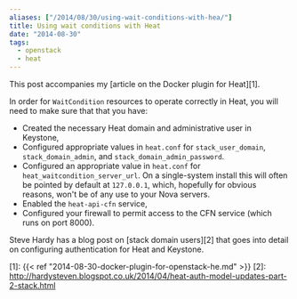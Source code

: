 ```yaml
---
aliases: ["/2014/08/30/using-wait-conditions-with-hea/"]
title: Using wait conditions with Heat
date: "2014-08-30"
tags:
  - openstack
  - heat
---
```


This post accompanies my [article on the Docker plugin for
Heat][1].

In order for `WaitCondition` resources to operate correctly in Heat, you
will need to make sure that that you have:

- Created the necessary Heat domain and administrative user in
  Keystone,
- Configured appropriate values in `heat.conf` for
  `stack_user_domain`, `stack_domain_admin`, and
  `stack_domain_admin_password`.
- Configured an appropriate value in `heat.conf` for
  `heat_waitcondition_server_url`.  On a single-system install this
  will often be pointed by default at `127.0.0.1`, which, hopefully for
  obvious reasons, won't be of any use to your Nova servers.
- Enabled the `heat-api-cfn` service,
- Configured your firewall to permit access to the CFN service (which
  runs on port 8000).

Steve Hardy has a blog post on [stack domain users][2] that goes into
detail on configuring authentication for Heat and Keystone.

[1]: {{< ref "2014-08-30-docker-plugin-for-openstack-he.md" >}}
[2]: http://hardysteven.blogspot.co.uk/2014/04/heat-auth-model-updates-part-2-stack.html

